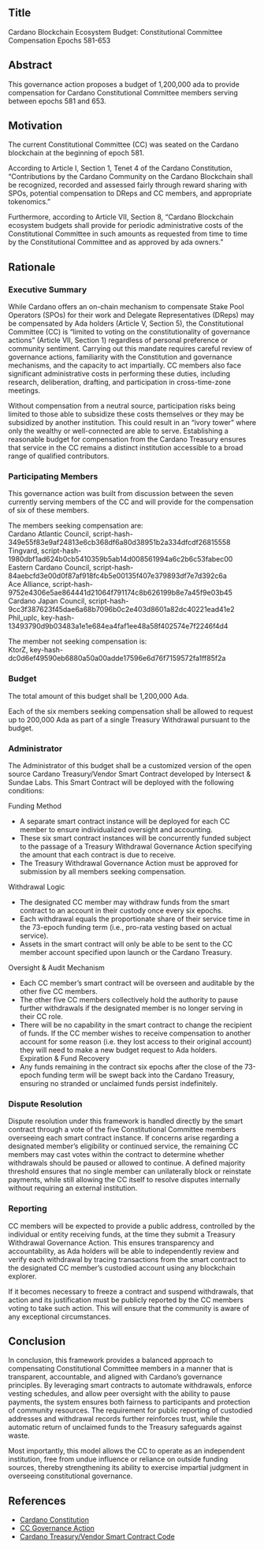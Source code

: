 ## Title

Cardano Blockchain Ecosystem Budget: Constitutional Committee Compensation Epochs 581-653

## Abstract

This governance action proposes a budget of 1,200,000 ada to provide compensation for Cardano Constitutional Committee members serving between epochs 581 and 653\.

## Motivation

The current Constitutional Committee (CC) was seated on the Cardano blockchain at the beginning of epoch 581\.

According to Article I, Section 1, Tenet 4 of the Cardano Constitution, “Contributions by the Cardano Community on the Cardano Blockchain shall be recognized, recorded and assessed fairly through reward sharing with SPOs, potential compensation to DReps and CC members, and appropriate tokenomics.”

Furthermore, according to Article VII, Section 8, “Cardano Blockchain ecosystem budgets shall provide for periodic administrative costs of the Constitutional Committee in such amounts as requested from time to time by the Constitutional Committee and as approved by ada owners.”

## Rationale

### Executive Summary

While Cardano offers an on-chain mechanism to compensate Stake Pool Operators (SPOs) for their work and Delegate Representatives (DReps) may be compensated by Ada holders (Article V, Section 5), the Constitutional Committee (CC) is “limited to voting on the constitutionality of governance actions” (Article VII, Section 1\) regardless of personal preference or community sentiment. Carrying out this mandate requires careful review of governance actions, familiarity with the Constitution and governance mechanisms, and the capacity to act impartially. CC members also face significant administrative costs in performing these duties, including research, deliberation, drafting, and participation in cross-time-zone meetings.

Without compensation from a neutral source, participation risks being limited to those able to subsidize these costs themselves or they may be subsidized by another institution. This could result in an “ivory tower” where only the wealthy or well-connected are able to serve. Establishing a reasonable budget for compensation from the Cardano Treasury ensures that service in the CC remains a distinct institution accessible to a broad range of qualified contributors.

### Participating Members

This governance action was built from discussion between the seven currently serving members of the CC and will provide for the compensation of six of these members.

The members seeking compensation are:  
Cardano Atlantic Council, script-hash-349e55f83e9af24813e6cb368df6a80d38951b2a334dfcdf26815558  
Tingvard, script-hash-1980dbf1ad624b0cb5410359b5ab14d008561994a6c2b6c53fabec00  
Eastern Cardano Council, script-hash-84aebcfd3e00d0f87af918fc4b5e00135f407e379893df7e7d392c6a  
Ace Alliance, script-hash-9752e4306e5ae864441d21064f791174c8b626199b8e7a45f9e03b45  
Cardano Japan Council, script-hash-9cc3f387623f45dae6a68b7096b0c2e403d8601a82dc40221ead41e2  
Phil\_uplc, key-hash-13493790d9b03483a1e1e684ea4faf1ee48a58f402574e7f2246f4d4

The member not seeking compensation is:  
KtorZ, key-hash-dc0d6ef49590eb6880a50a00adde17596e6d76f7159572fa1ff85f2a

### Budget

The total amount of this budget shall be 1,200,000 Ada.

Each of the six members seeking compensation shall be allowed to request up to 200,000 Ada as part of a single Treasury Withdrawal pursuant to the budget.

### Administrator

The Administrator of this budget shall be a customized version of the open source Cardano Treasury/Vendor Smart Contract developed by Intersect & Sundae Labs. This Smart Contract will be deployed with the following conditions:

Funding Method

* A separate smart contract instance will be deployed for each CC member to ensure individualized oversight and accounting.  
* These six smart contract instances will be concurrently funded subject to the passage of a Treasury Withdrawal Governance Action specifying the amount that each contract is due to receive.  
* The Treasury Withdrawal Governance Action must be approved for submission by all members seeking compensation. 

Withdrawal Logic

* The designated CC member may withdraw funds from the smart contract to an account in their custody once every six epochs.  
* Each withdrawal equals the proportionate share of their service time in the 73-epoch funding term (i.e., pro-rata vesting based on actual service).  
* Assets in the smart contract will only be able to be sent to the CC member account specified upon launch or the Cardano Treasury.

Oversight & Audit Mechanism

* Each CC member’s smart contract will be overseen and auditable by the other five CC members.  
* The other five CC members collectively hold the authority to pause further withdrawals if the designated member is no longer serving in their CC role.  
* There will be no capability in the smart contract to change the recipient of funds. If the CC member wishes to receive compensation to another account for some reason (i.e. they lost access to their original account) they will need to make a new budget request to Ada holders.  
  Expiration & Fund Recovery  
* Any funds remaining in the contract six epochs after the close of the 73-epoch funding term will be swept back into the Cardano Treasury, ensuring no stranded or unclaimed funds persist indefinitely.

### Dispute Resolution

Dispute resolution under this framework is handled directly by the smart contract through a vote of the five Constitutional Committee members overseeing each smart contract instance. If concerns arise regarding a designated member’s eligibility or continued service, the remaining CC members may cast votes within the contract to determine whether withdrawals should be paused or allowed to continue. A defined majority threshold ensures that no single member can unilaterally block or reinstate payments, while still allowing the CC itself to resolve disputes internally without requiring an external institution.

### Reporting

CC members will be expected to provide a public address, controlled by the individual or entity receiving funds, at the time they submit a Treasury Withdrawal Governance Action. This ensures transparency and accountability, as Ada holders will be able to independently review and verify each withdrawal by tracing transactions from the smart contract to the designated CC member’s custodied account using any blockchain explorer.

If it becomes necessary to freeze a contract and suspend withdrawals, that action and its justification must be publicly reported by the CC members voting to take such action. This will ensure that the community is aware of any exceptional circumstances.

## Conclusion

In conclusion, this framework provides a balanced approach to compensating Constitutional Committee members in a manner that is transparent, accountable, and aligned with Cardano’s governance principles. By leveraging smart contracts to automate withdrawals, enforce vesting schedules, and allow peer oversight with the ability to pause payments, the system ensures both fairness to participants and protection of community resources. The requirement for public reporting of custodied addresses and withdrawal records further reinforces trust, while the automatic return of unclaimed funds to the Treasury safeguards against waste. 

Most importantly, this model allows the CC to operate as an independent institution, free from undue influence or reliance on outside funding sources, thereby strengthening its ability to exercise impartial judgment in overseeing constitutional governance.

## References

* [Cardano Constitution](ipfs://bafkreiazhhawe7sjwuthcfgl3mmv2swec7sukvclu3oli7qdyz4uhhuvmy)
* [CC Governance Action](https://cardanoscan.io/govAction/gov_action1g7sw0f8e8qa34lppj2erksvzf4j6e9udwaq6efslc8apdqeazygsq2spyyt)
* [Cardano Treasury/Vendor Smart Contract Code](https://github.com/SundaeSwap-finance/treasury-contracts)